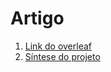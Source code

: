 # Artigo

1. [Link do overleaf](https://www.overleaf.com/read/gnrvhgwjmwpc)
2. [Síntese do projeto](sumario.md)
